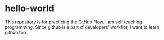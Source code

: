 # hello-world
This repository is for practicing the GitHub Flow.
I am self teaching programming.
Since github is a part of developers' workflor, I want to learn github too.
